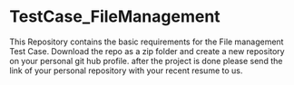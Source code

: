 # TestCase_FileManagement
This Repository contains the basic requirements for the File management Test Case. Download the repo as a zip folder and create a new repository on your personal git hub profile. after the project is done please send the link of your personal repository with your recent resume to us.
